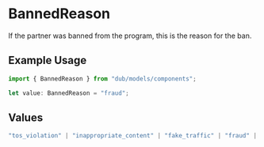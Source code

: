 # BannedReason

If the partner was banned from the program, this is the reason for the ban.

## Example Usage

```typescript
import { BannedReason } from "dub/models/components";

let value: BannedReason = "fraud";
```

## Values

```typescript
"tos_violation" | "inappropriate_content" | "fake_traffic" | "fraud" | "spam" | "brand_abuse"
```